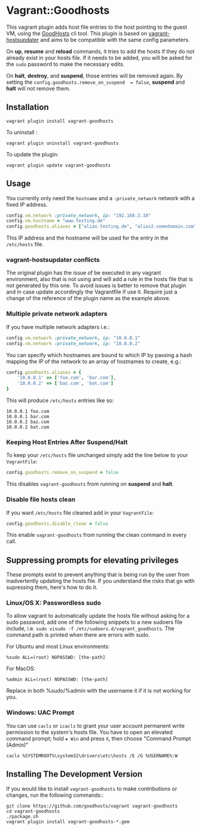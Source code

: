 # Vagrant::Goodhosts

This vagrant plugin adds host file entries to the host pointing to the guest VM, using the [GoodHosts](https://github.com/goodhosts/cli) cli tool. This plugin is based on [vagrant-hostsupdater](https://github.com/cogitatio/vagrant-hostsupdater) and aims to be compatible with the same config parameters.

On **up**, **resume** and **reload** commands, it tries to add the hosts if they do not already exist in your hosts file. If it needs to be added, you will be asked for the `sudo` password to make the necessary edits.

On **halt**, **destroy**, and **suspend**, those entries will be removed again. By setting the `config.goodhosts.remove_on_suspend  = false`, **suspend** and **halt** will not remove them.

## Installation

```shell
vagrant plugin install vagrant-goodhosts
```

To uninstall :

```shell
vagrant plugin uninstall vagrant-goodhosts
```

To update the plugin:

```shell
vagrant plugin update vagrant-goodhosts
```

## Usage

You currently only need the `hostname` and a `:private_network` network with a fixed IP address.

```ruby
config.vm.network :private_network, ip: "192.168.3.10"
config.vm.hostname = "www.testing.de"
config.goodhosts.aliases = ["alias.testing.de", "alias2.somedomain.com"]
```

This IP address and the hostname will be used for the entry in the `/etc/hosts` file.

### vagrant-hostsupdater conflicts

The original plugin has the issue of be executed in any vagrant environment, also that is not using and will add a rule in the hosts file that is not generated by this one.
To avoid issues is better to remove that plugin and in case update accordingly the Vagrantfile if use it. Require just a change of the reference of the plugin name as the example above.

### Multiple private network adapters

If you have multiple network adapters i.e.:

```ruby
config.vm.network :private_network, ip: "10.0.0.1"
config.vm.network :private_network, ip: "10.0.0.2"
```

You can specify which hostnames are bound to which IP by passing a hash mapping the IP of the network to an array of hostnames to create, e.g.:

```ruby
config.goodhosts.aliases = {
    '10.0.0.1' => ['foo.com', 'bar.com'],
    '10.0.0.2' => ['baz.com', 'bat.com']
}
```

This will produce `/etc/hosts` entries like so:

```
10.0.0.1 foo.com
10.0.0.1 bar.com
10.0.0.2 baz.com
10.0.0.2 bat.com
```

### Keeping Host Entries After Suspend/Halt

To keep your `/etc/hosts` file unchanged simply add the line below to your `VagrantFile`:

```ruby
config.goodhosts.remove_on_suspend = false
```

This disables `vagrant-goodhosts` from running on **suspend** and **halt**.

### Disable file hosts clean

If you want `/etc/hosts` file cleaned add in your `VagrantFile`:

```ruby
config.goodhosts.disable_clean = false
```

This enable `vagrant-goodhosts` from running the clean command in every call.

## Suppressing prompts for elevating privileges

These prompts exist to prevent anything that is being run by the user from inadvertently updating the hosts file.
If you understand the risks that go with supressing them, here's how to do it.

### Linux/OS X: Passwordless sudo

To allow vagrant to automatically update the hosts file without asking for a sudo password, add one of the following snippets to a new sudoers file include, i.e. `sudo visudo -f /etc/sudoers.d/vagrant_goodhosts`.
The command path is printed when there are errors with sudo.

For Ubuntu and most Linux environments:

    %sudo ALL=(root) NOPASSWD: [the-path]

For MacOS:

    %admin ALL=(root) NOPASSWD: [the-path]

Replace in both %sudo/%admin with the username it if it is not working for you.

### Windows: UAC Prompt

You can use `cacls` or `icacls` to grant your user account permanent write permission to the system's hosts file.
You have to open an elevated command prompt; hold `❖ Win` and press `X`, then choose "Command Prompt (Admin)"

    cacls %SYSTEMROOT%\system32\drivers\etc\hosts /E /G %USERNAME%:W

## Installing The Development Version

If you would like to install `vagrant-goodhosts` to make contributions or changes, run the following commands::

```shell
git clone https://github.com/goodhosts/vagrant vagrant-goodhosts
cd vagrant-goodhosts
./package.sh
vagrant plugin install vagrant-goodhosts-*.gem
```
